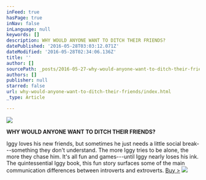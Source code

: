 ```yaml
---
inFeed: true
hasPage: true
inNav: false
inLanguage: null
keywords: []
description: WHY WOULD ANYONE WANT TO DITCH THEIR FRIENDS?
datePublished: '2016-05-28T03:03:12.071Z'
dateModified: '2016-05-28T02:34:06.136Z'
title: ''
author: []
sourcePath: _posts/2016-05-27-why-would-anyone-want-to-ditch-their-friends.md
authors: []
publisher: null
starred: false
url: why-would-anyone-want-to-ditch-their-friends/index.html
_type: Article

---
```

![](https://the-grid-user-content.s3-us-west-2.amazonaws.com/98b9e5b9-afe4-4605-8c75-ce3f45995ce8.jpg)

**WHY WOULD ANYONE WANT TO DITCH THEIR FRIENDS?**

Iggy loves his new friends, but sometimes he just needs a little social break---something they don't understand. The more Iggy tries to be alone, the more they chase him. It's all fun and games---until Iggy nearly loses his ink. The quintessential Iggy book, this fun story surfaces some of the main communication differences between introverts and extroverts. [Buy \>][0]
![](https://the-grid-user-content.s3-us-west-2.amazonaws.com/034c87b3-809c-4c91-828e-92090134980b.png)

[0]: http://inkapus.com/good-friends-are-hard-to-shake/